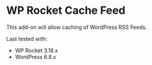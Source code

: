 # WP Rocket Cache Feed

This add-on will allow caching of WordPress RSS Feeds.

Last tested with:
* WP Rocket 3.18.x
* WordPress 6.8.x
